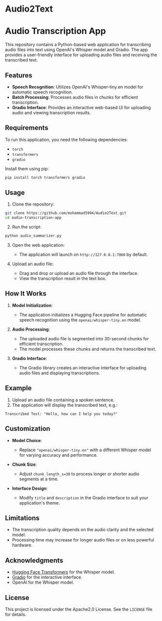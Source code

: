 # Audio2Text

# Audio Transcription App

This repository contains a Python-based web application for transcribing audio files into text using OpenAI's Whisper model and Gradio. The app provides a user-friendly interface for uploading audio files and receiving the transcribed text.

## Features

- **Speech Recognition**: Utilizes OpenAI's Whisper-tiny.en model for automatic speech recognition.
- **Batch Processing**: Processes audio files in chunks for efficient transcription.
- **Gradio Interface**: Provides an interactive web-based UI for uploading audio and viewing transcription results.

## Requirements

To run this application, you need the following dependencies:

- `torch`
- `transformers`
- `gradio`

Install them using pip:

```bash
pip install torch transformers gradio
```

## Usage

1. Clone the repository:

```bash
git clone https://github.com/mohammad5994/Audio2Text.git
cd audio-transcription-app
```

2. Run the script:

```bash
python audio_summarizer.py
```

3. Open the web application:

   - The application will launch on `http://127.0.0.1:7860` by default.

4. Upload an audio file:

   - Drag and drop or upload an audio file through the interface.
   - View the transcription result in the text box.

## How It Works

1. **Model Initialization**:

   - The application initializes a Hugging Face pipeline for automatic speech recognition using the `openai/whisper-tiny.en` model.

2. **Audio Processing**:

   - The uploaded audio file is segmented into 30-second chunks for efficient transcription.
   - The model processes these chunks and returns the transcribed text.

3. **Gradio Interface**:

   - The Gradio library creates an interactive interface for uploading audio files and displaying transcriptions.

## Example

1. Upload an audio file containing a spoken sentence.
2. The application will display the transcribed text, e.g.:

```
Transcribed Text: "Hello, how can I help you today?"
```

## Customization

- **Model Choice**:

  - Replace `"openai/whisper-tiny.en"` with a different Whisper model for varying accuracy and performance.

- **Chunk Size**:

  - Adjust `chunk_length_s=30` to process longer or shorter audio segments at a time.

- **Interface Design**:

  - Modify `title` and `description` in the Gradio interface to suit your application's theme.

## Limitations

- The transcription quality depends on the audio clarity and the selected model.
- Processing time may increase for longer audio files or on less powerful hardware.

## Acknowledgments

- [Hugging Face Transformers](https://huggingface.co/docs/transformers/index) for the Whisper model.
- [Gradio](https://gradio.app/) for the interactive interface.
- OpenAI for the Whisper model.

## License

This project is licensed under the Apache2.0 License. See the `LICENSE` file for details.

